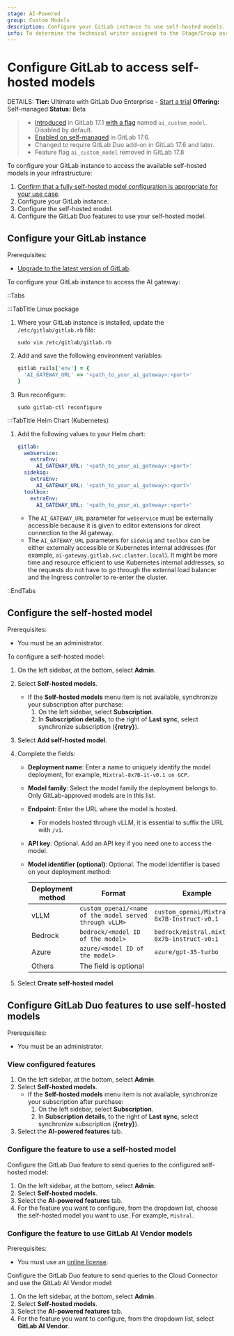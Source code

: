 ```yaml
---
stage: AI-Powered
group: Custom Models
description: Configure your GitLab instance to use self-hosted models.
info: To determine the technical writer assigned to the Stage/Group associated with this page, see https://handbook.gitlab.com/handbook/product/ux/technical-writing/#assignments
---
```


# Configure GitLab to access self-hosted models

DETAILS:
**Tier:** Ultimate with GitLab Duo Enterprise - [Start a trial](https://about.gitlab.com/solutions/gitlab-duo-pro/sales/?type=free-trial)
**Offering:** Self-managed
**Status:** Beta

> - [Introduced](https://gitlab.com/groups/gitlab-org/-/epics/12972) in GitLab 17.1 [with a flag](../../administration/feature_flags.md) named `ai_custom_model`. Disabled by default.
> - [Enabled on self-managed](https://gitlab.com/groups/gitlab-org/-/epics/15176) in GitLab 17.6.
> - Changed to require GitLab Duo add-on in GitLab 17.6 and later.
> - Feature flag `ai_custom_model` removed in GitLab 17.8

To configure your GitLab instance to access the available self-hosted models in your infrastructure:

1. [Confirm that a fully self-hosted model configuration is appropriate for your use case](index.md#decide-on-your-configuration-type).
1. Configure your GitLab instance.
1. Configure the self-hosted model.
1. Configure the GitLab Duo features to use your self-hosted model.

## Configure your GitLab instance

Prerequisites:

- [Upgrade to the latest version of GitLab](../../update/index.md).

To configure your GitLab instance to access the AI gateway:

::Tabs

:::TabTitle Linux package

1. Where your GitLab instance is installed, update the `/etc/gitlab/gitlab.rb` file:

   ```shell
   sudo vim /etc/gitlab/gitlab.rb
   ```

1. Add and save the following environment variables:

   ```ruby
   gitlab_rails['env'] = {
     'AI_GATEWAY_URL' => '<path_to_your_ai_gateway>:<port>'
   }
   ```

1. Run reconfigure:

   ```shell
   sudo gitlab-ctl reconfigure
   ```

:::TabTitle Helm Chart (Kubernetes)

1. Add the following values to your Helm chart:

   ```yaml
   gitlab:
     webservice:
       extraEnv:
         AI_GATEWAY_URL: '<path_to_your_ai_gateway>:<port>'
     sidekiq:
       extraEnv:
         AI_GATEWAY_URL: '<path_to_your_ai_gateway>:<port>'
     toolbox:
       extraEnv:
         AI_GATEWAY_URL: '<path_to_your_ai_gateway>:<port>'
   ```

   - The `AI_GATEWAY_URL` parameter for `webservice` must be externally accessible because it is given to editor extensions
   for direct connection to the AI gateway.
   - The `AI_GATEWAY_URL` parameters for `sidekiq` and `toolbox` can be either externally accessible or Kubernetes internal addresses (for example, `ai-gateway.gitlab.svc.cluster.local`). It might be more time and resource efficient to use Kubernetes internal addresses, so the requests do not have to go through the external load balancer and the Ingress controller to re-enter the cluster.

::EndTabs

## Configure the self-hosted model

Prerequisites:

- You must be an administrator.

To configure a self-hosted model:

1. On the left sidebar, at the bottom, select **Admin**.
1. Select **Self-hosted models**.
   - If the **Self-hosted models** menu item is not available, synchronize your
     subscription after purchase:
     1. On the left sidebar, select **Subscription**.
     1. In **Subscription details**, to the right of **Last sync**, select
        synchronize subscription (**{retry}**).
1. Select **Add self-hosted model**.
1. Complete the fields:
   - **Deployment name**: Enter a name to uniquely identify the model deployment, for example, `Mixtral-8x7B-it-v0.1 on GCP`.
   - **Model family**: Select the model family the deployment belongs to. Only GitLab-approved models
     are in this list.
   - **Endpoint**: Enter the URL where the model is hosted.
     - For models hosted through vLLM, it is essential to suffix the URL with `/v1`.
   - **API key**: Optional. Add an API key if you need one to access the model.
   - **Model identifier (optional)**: Optional. The model identifier is based on your deployment method:

     | Deployment method | Format | Example |
     |-------------|---------|---------|
     | vLLM | `custom_openai/<name of the model served through vLLM>` | `custom_openai/Mixtral-8x7B-Instruct-v0.1` |
     | Bedrock | `bedrock/<model ID of the model>` | `bedrock/mistral.mixtral-8x7b-instruct-v0:1` |
     | Azure | `azure/<model ID of the model>` | `azure/gpt-35-turbo` |
     | Others | The field is optional |  |

1. Select **Create self-hosted model**.

## Configure GitLab Duo features to use self-hosted models

Prerequisites:

- You must be an administrator.

### View configured features

1. On the left sidebar, at the bottom, select **Admin**.
1. Select **Self-hosted models**.
   - If the **Self-hosted models** menu item is not available, synchronize your
     subscription after purchase:
     1. On the left sidebar, select **Subscription**.
     1. In **Subscription details**, to the right of **Last sync**, select
        synchronize subscription (**{retry}**).
1. Select the **AI-powered features** tab.

### Configure the feature to use a self-hosted model

Configure the GitLab Duo feature to send queries to the configured self-hosted model:

1. On the left sidebar, at the bottom, select **Admin**.
1. Select **Self-hosted models**.
1. Select the **AI-powered features** tab.
1. For the feature you want to configure, from the dropdown list, choose the self-hosted model you want to use. For example, `Mistral`.

### Configure the feature to use GitLab AI Vendor models

Prerequisites:

- You must use an [online license](https://about.gitlab.com/pricing/licensing-faq/cloud-licensing/#what-is-cloud-licensing).

Configure the GitLab Duo feature to send queries to the Cloud Connector and use the GitLab AI Vendor model:

1. On the left sidebar, at the bottom, select **Admin**.
1. Select **Self-hosted models**.
1. Select the **AI-powered features** tab.
1. For the feature you want to configure, from the dropdown list, select **GitLab AI Vendor**.
